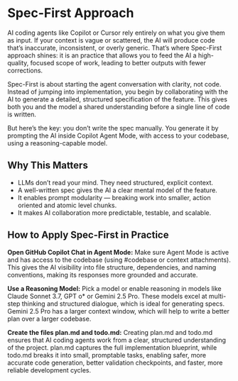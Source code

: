 # Spec-First Approach

AI coding agents like Copilot or Cursor rely entirely on what you give them as input. If your context is vague or scattered, the AI will produce code that’s inaccurate, inconsistent, or overly generic. That’s where Spec-First approach shines: it is an practice that allows you to feed the AI a high-quality, focused scope of work, leading to better outputs with fewer corrections.

Spec-First is about starting the agent conversation with clarity, not code. Instead of jumping into implementation, you begin by collaborating with the AI to generate a detailed, structured specification of the feature. This gives both you and the model a shared understanding before a single line of code is written.

But here’s the key: you don’t write the spec manually. You generate it by prompting the AI inside Copilot Agent Mode, with access to your codebase, using a reasoning-capable model.

## Why This Matters

- LLMs don’t read your mind. They need structured, explicit context.
- A well-written spec gives the AI a clear mental model of the feature.
- It enables prompt modularity — breaking work into smaller, action oriented and atomic level chunks.
- It makes AI collaboration more predictable, testable, and scalable.

## How to Apply Spec-First in Practice

**Open GitHub Copilot Chat in Agent Mode:** Make sure Agent Mode is active and has access to the codebase (using #codebase or context attachments). This gives the AI visibility into file structure, dependencies, and naming conventions, making its responses more grounded and accurate.

**Use a Reasoning Model:** Pick a model or enable reasoning in models like Claude Sonnet 3.7, GPT o* or Gemini 2.5 Pro. These models excel at multi-step thinking and structured dialogue, which is ideal for generating specs. Gemini 2.5 Pro has a larger context window, which will help to write a better plan over a larger codebase.

**Create the files plan.md and todo.md:** Creating plan.md and todo.md ensures that AI coding agents work from a clear, structured understanding of the project. plan.md captures the full implementation blueprint, while todo.md breaks it into small, promptable tasks, enabling safer, more accurate code generation, better validation checkpoints, and faster, more reliable development cycles.